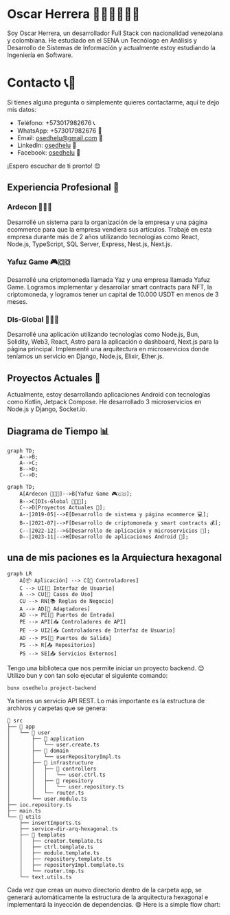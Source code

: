 # Oscar Herrera 👨‍💻🇨🇴🇨🇴

Soy Oscar Herrera, un desarrollador Full Stack con nacionalidad venezolana y colombiana. He estudiado en el SENA un Tecnólogo en Análisis y Desarrollo de Sistemas de Información y actualmente estoy estudiando la Ingeniería en Software.

# Contacto 📞📧

Si tienes alguna pregunta o simplemente quieres contactarme, aquí te dejo mis datos:

- Teléfono: +573017982676 📞
- WhatsApp: +573017982676 📱
- Email: <osedhelu@gmail.com> 📧
- LinkedIn: [osedhelu](https://www.linkedin.com/in/osedhelu/) 🔗
- Facebook: [osedhelu](https://www.facebook.com/osedhelu) 🔗

¡Espero escuchar de ti pronto! 😊

## Experiencia Profesional 💼

### Ardecon 🏢🇨🇴

Desarrollé un sistema para la organización de la empresa y una página ecommerce para que la empresa vendiera sus artículos. Trabajé en esta empresa durante más de 2 años utilizando tecnologías como React, Node.js, TypeScript, SQL Server, Express, Nest.js, Next.js.

### Yafuz Game 🎮🇨🇴

Desarrollé una criptomoneda llamada Yaz y una empresa llamada Yafuz Game. Logramos implementar y desarrollar smart contracts para NFT, la criptomoneda, y logramos tener un capital de 10.000 USDT en menos de 3 meses.

### DIs-Global 🏢🇨🇴

Desarrollé una aplicación utilizando tecnologías como Node.js, Bun, Solidity, Web3, React, Astro para la aplicación o dashboard, Next.js para la página principal. Implementé una arquitectura en microservicios donde teníamos un servicio en Django, Node.js, Elixir, Ether.js.

## Proyectos Actuales 🚀

Actualmente, estoy desarrollando aplicaciones Android con tecnologías como Kotlin, Jetpack Compose. He desarrollado 3 microservicios en Node.js y Django, Socket.io.

## Diagrama de Tiempo 📊

```mermaid
graph TD;
    A-->B;
    A-->C;
    B-->D;
    C-->D;
```

```mermaid
graph TD; 
    A[Ardecon 🏢🇨🇴]-->B[Yafuz Game 🎮🇨🇴]; 
    B-->C[DIs-Global 🏢🇨🇴];
    C-->D[Proyectos Actuales 🚀]; 
    A--|2019-05|-->E[Desarrollo de sistema y página ecommerce 💻]; 
    B--|2021-07|-->F[Desarrollo de criptomoneda y smart contracts 💰]; 
    C--|2022-12|-->G[Desarrollo de aplicación y microservicios 🔄];
    D--|2023-11|-->H[Desarrollo de aplicaciones Android 📱];
```

## una de mis paciones es la Arquiectura hexagonal

```mermaid
graph LR
    A[📦 Aplicación] --> C[🔺 Controladores]
    C --> UI[📱 Interfaz de Usuario]
    A --> CU[🔺 Casos de Uso]
    CU --> RN[📚 Reglas de Negocio]
    A --> AD[🔺 Adaptadores]
    AD --> PE[🔌 Puertos de Entrada]
    PE --> API[📥 Controladores de API]
    PE --> UI2[📥 Controladores de Interfaz de Usuario]
    AD --> PS[🔌 Puertos de Salida]
    PS --> R[📤 Repositorios]
    PS --> SE[📤 Servicios Externos]
```

Tengo una biblioteca que nos permite iniciar un proyecto backend. 😊 Utilizo bun y con tan solo ejecutar el siguiente comando:

```bash
bunx osedhelu project-backend
```

Ya tienes un servicio API REST. Lo más importante es la estructura de archivos y carpetas que se genera:

```
📁 src
├── 📁 app
│   └── 📁 user
│       ├── 📁 application
│       │   └── user.create.ts
│       ├── 📁 domain
│       │   └── userRepositoryImpl.ts
│       ├── 📁 infrastructure
│       │   ├── 📁 controllers
│       │   │   └── user.ctrl.ts
│       │   ├── 📁 repository
│       │   │   └── user.repository.ts
│       │   └── router.ts
│       └── user.module.ts
├── ioc.repository.ts
├── main.ts
└── 📁 utils
    ├── insertImports.ts
    ├── service-dir-arq-hexagonal.ts
    ├── 📁 templates
    │   ├── creator.template.ts
    │   ├── ctrl.template.ts
    │   ├── module.template.ts
    │   ├── repository.template.ts
    │   ├── repositoryImpl.template.ts
    │   └── router.tmp.ts
    └── text.utils.ts

```

Cada vez que creas un nuevo directorio dentro de la carpeta app, se generará automáticamente la estructura de la arquitectura hexagonal e implementará la inyección de dependencias. 😄
Here is a simple flow chart:
